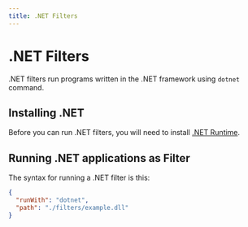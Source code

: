 ```yaml
---
title: .NET Filters
---
```


# .NET Filters

.NET filters run programs written in the .NET framework using `dotnet` command.

## Installing .NET

Before you can run .NET filters, you will need to install
[.NET Runtime](https://dotnet.microsoft.com/download).

## Running .NET applications as Filter

The syntax for running a .NET filter is this:

```json
{
  "runWith": "dotnet",
  "path": "./filters/example.dll"
}
```

